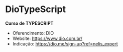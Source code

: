 # DioTypeScript


**Curso de TYPESCRIPT**
- Oferencimento: DIO
- Website: https://www.dio.com.br/
- Indicação: https://dio.me/sign-up?ref=nelis_expert

